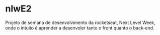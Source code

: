 # nlwE2

Projeto de semana de desenvolvimento da rocketseat, Next Level Week, onde o intuito é aprender a desenvoler tanto o front quanto o back-end. 
